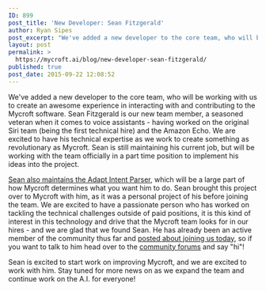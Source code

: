 ```yaml
---
ID: 899
post_title: 'New Developer: Sean Fitzgerald'
author: Ryan Sipes
post_excerpt: "We've added a new developer to the core team, who will be working with us to create an awesome experience in interacting with and contributing to the Mycroft software. Sean Fitzgerald is our new team member, a seasoned veteran when it comes to voice assistants - having worked on the original Siri team (being the first technical hire) and the Amazon Echo. We are excited to have his technical expertise as we work to create something as revolutionary as Mycroft."
layout: post
permalink: >
  https://mycroft.ai/blog/new-developer-sean-fitzgerald/
published: true
post_date: 2015-09-22 12:08:52
---
```

We've added a new developer to the core team, who will be working with us to create an awesome experience in interacting with and contributing to the Mycroft software. Sean Fitzgerald is our new team member, a seasoned veteran when it comes to voice assistants - having worked on the original Siri team (being the first technical hire) and the Amazon Echo. We are excited to have his technical expertise as we work to create something as revolutionary as Mycroft. Sean is still maintaining his current job, but will be working with the team officially in a part time position to implement his ideas into the project.

<a href="https://community.mycroft.ai/t/adapt-introduction" target="_blank">Sean also maintains the Adapt Intent Parser</a>, which will be a large part of how Mycroft determines what you want him to do. Sean brought this project over to Mycroft with him, as it was a personal project of his before joining the team. We are excited to have a passionate person who has worked on tackling the technical challenges outside of paid positions, it is this kind of interest in this technology and drive that the Mycroft team looks for in our hires - and we are glad that we found Sean. He has already been an active member of the community thus far and <a href="https://community.mycroft.ai/t/ive-joined-the-mycroft-team-or-something-like-that" target="_blank">posted about joining us today</a>, so if you want to talk to him head over to the <a href="https://community.mycroft.ai" target="_blank">community forums</a> and say "hi"!

Sean is excited to start work on improving Mycroft, and we are excited to work with him. Stay tuned for more news on as we expand the team and continue work on the A.I. for everyone!